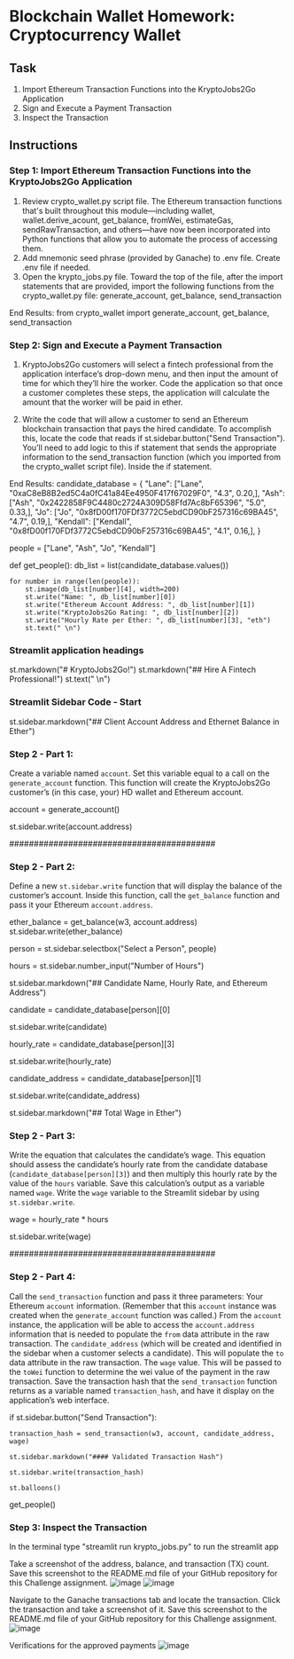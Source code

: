 # Blockchain Wallet Homework: Cryptocurrency Wallet

## Task
1. Import Ethereum Transaction Functions into the KryptoJobs2Go Application
2. Sign and Execute a Payment Transaction
3. Inspect the Transaction

## Instructions
### Step 1: Import Ethereum Transaction Functions into the KryptoJobs2Go Application

1. Review crypto_wallet.py script file. The Ethereum transaction functions that's built throughout this module—including wallet, wallet.derive_acount, get_balance, fromWei, estimateGas, sendRawTransaction, and others—have now been incorporated into Python functions that allow you to automate the process of accessing them.
2. Add mnemonic seed phrase (provided by Ganache) to .env file. Create .env file if needed.
3. Open the krypto_jobs.py file. Toward the top of the file, after the import statements that are provided, import the following functions from the crypto_wallet.py file: generate_account, get_balance, send_transaction

End Results:
from crypto_wallet import generate_account, get_balance, send_transaction

### Step 2: Sign and Execute a Payment Transaction

1. KryptoJobs2Go customers will select a fintech professional from the application interface’s drop-down menu, and then input the amount of time for which they’ll hire the worker. Code the application so that once a customer completes these steps, the application will calculate the amount that the worker will be paid in ether.

2. Write the code that will allow a customer to send an Ethereum blockchain transaction that pays the hired candidate. To accomplish this, locate the code that reads if st.sidebar.button("Send Transaction"). You’ll need to add logic to this if statement that sends the appropriate information to the send_transaction function (which you imported from the crypto_wallet script file). Inside the if statement.

End Results:
candidate_database = {
    "Lane": ["Lane", "0xaC8eB8B2ed5C4a0fC41a84Ee4950F417f67029F0", "4.3", 0.20,],
    "Ash": ["Ash", "0x2422858F9C4480c2724A309D58Ffd7Ac8bF65396", "5.0", 0.33,],
    "Jo": ["Jo", "0x8fD00f170FDf3772C5ebdCD90bF257316c69BA45", "4.7", 0.19,],
    "Kendall": ["Kendall", "0x8fD00f170FDf3772C5ebdCD90bF257316c69BA45", "4.1", 0.16,],
}

people = ["Lane", "Ash", "Jo", "Kendall"]

def get_people():
    db_list = list(candidate_database.values())

    for number in range(len(people)):
        st.image(db_list[number][4], width=200)
        st.write("Name: ", db_list[number][0])
        st.write("Ethereum Account Address: ", db_list[number][1])
        st.write("KryptoJobs2Go Rating: ", db_list[number][2])
        st.write("Hourly Rate per Ether: ", db_list[number][3], "eth")
        st.text(" \n")

### Streamlit application headings
st.markdown("# KryptoJobs2Go!")
st.markdown("## Hire A Fintech Professional!")
st.text(" \n")

### Streamlit Sidebar Code - Start
st.sidebar.markdown("## Client Account Address and Ethernet Balance in Ether")

### Step 2 - Part 1: 
Create a variable named `account`. Set this variable equal to a call on the `generate_account` function. This function will create the KryptoJobs2Go customer’s (in this case, your) HD wallet and Ethereum account.

account = generate_account()

st.sidebar.write(account.address)

##########################################
### Step 2 - Part 2:
Define a new `st.sidebar.write` function that will display the balance of the customer’s account. Inside this function, call the `get_balance` function and pass it your Ethereum `account.address`.

ether_balance =  get_balance(w3, account.address)
st.sidebar.write(ether_balance)

person = st.sidebar.selectbox("Select a Person", people)

hours = st.sidebar.number_input("Number of Hours")

st.sidebar.markdown("## Candidate Name, Hourly Rate, and Ethereum Address")

candidate = candidate_database[person][0]

st.sidebar.write(candidate)

hourly_rate = candidate_database[person][3]

st.sidebar.write(hourly_rate)

candidate_address = candidate_database[person][1]

st.sidebar.write(candidate_address)

st.sidebar.markdown("## Total Wage in Ether")

### Step 2 - Part 3: 
Write the equation that calculates the candidate’s wage. This equation should assess the candidate’s hourly rate from the candidate database (`candidate_database[person][3]`) and then multiply this hourly rate by the value of the `hours` variable. Save this calculation’s output as a variable named `wage`. Write the `wage` variable to the Streamlit sidebar by using `st.sidebar.write`.

wage = hourly_rate * hours

st.sidebar.write(wage)

##########################################
### Step 2 - Part 4:
Call the `send_transaction` function and pass it three parameters: Your Ethereum `account` information. (Remember that this `account` instance was created when the `generate_account` function was called.) From the `account` instance, the application will be able to access the `account.address` information that is needed to populate the `from` data attribute in the raw transaction. The `candidate_address` (which will be created and identified in the sidebar when a customer selects a candidate). This will populate the `to` data attribute in the raw transaction. The `wage` value. This will be passed to the `toWei` function to determine the wei value of the payment in the raw transaction. Save the transaction hash that the `send_transaction` function returns as a variable named `transaction_hash`, and have it display on the application’s web interface.

if st.sidebar.button("Send Transaction"):

    transaction_hash = send_transaction(w3, account, candidate_address, wage)

    st.sidebar.markdown("#### Validated Transaction Hash")

    st.sidebar.write(transaction_hash)

    st.balloons()

get_people()

### Step 3: Inspect the Transaction
In the terminal type "streamlit run krypto_jobs.py" to run the streamlit app

Take a screenshot of the address, balance, and transaction (TX) count. Save this screenshot to the README.md file of your GitHub repository for this Challenge assignment.
![image](./Images/ETH_Payment_1.png)
![image](./Images/ETH_Payment_2.png)

Navigate to the Ganache transactions tab and locate the transaction. Click the transaction and take a screenshot of it. Save this screenshot to the README.md file of your GitHub repository for this Challenge assignment.
![image](./Images/Confirmed_Payment.png)

Verifications for the approved payments
![image](./Images/Validated_Hash.png)
